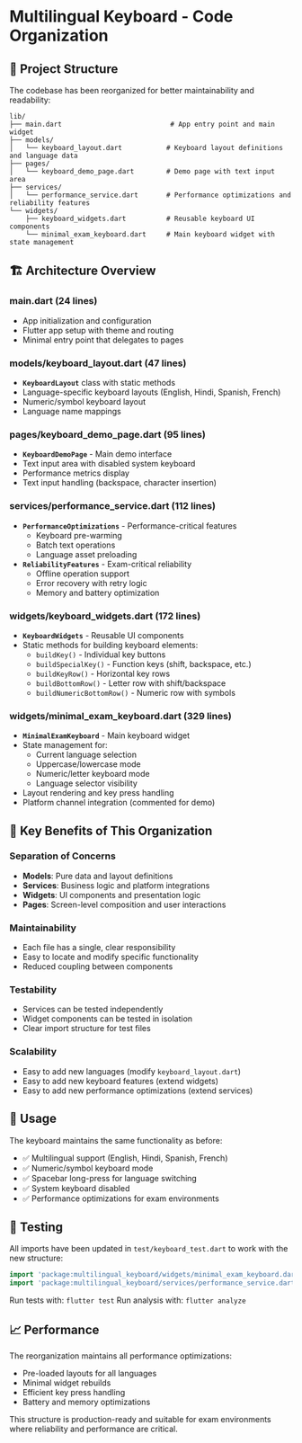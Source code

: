 # Multilingual Keyboard - Code Organization

## 📁 Project Structure

The codebase has been reorganized for better maintainability and readability:

```
lib/
├── main.dart                           # App entry point and main widget
├── models/
│   └── keyboard_layout.dart           # Keyboard layout definitions and language data
├── pages/
│   └── keyboard_demo_page.dart        # Demo page with text input area
├── services/
│   └── performance_service.dart       # Performance optimizations and reliability features
└── widgets/
    ├── keyboard_widgets.dart          # Reusable keyboard UI components
    └── minimal_exam_keyboard.dart     # Main keyboard widget with state management
```

## 🏗️ Architecture Overview

### **main.dart** (24 lines)
- App initialization and configuration
- Flutter app setup with theme and routing
- Minimal entry point that delegates to pages

### **models/keyboard_layout.dart** (47 lines)
- **`KeyboardLayout`** class with static methods
- Language-specific keyboard layouts (English, Hindi, Spanish, French)
- Numeric/symbol keyboard layout
- Language name mappings

### **pages/keyboard_demo_page.dart** (95 lines)
- **`KeyboardDemoPage`** - Main demo interface
- Text input area with disabled system keyboard
- Performance metrics display
- Text input handling (backspace, character insertion)

### **services/performance_service.dart** (112 lines)
- **`PerformanceOptimizations`** - Performance-critical features
  - Keyboard pre-warming
  - Batch text operations
  - Language asset preloading
- **`ReliabilityFeatures`** - Exam-critical reliability
  - Offline operation support
  - Error recovery with retry logic
  - Memory and battery optimization

### **widgets/keyboard_widgets.dart** (172 lines)
- **`KeyboardWidgets`** - Reusable UI components
- Static methods for building keyboard elements:
  - `buildKey()` - Individual key buttons
  - `buildSpecialKey()` - Function keys (shift, backspace, etc.)
  - `buildKeyRow()` - Horizontal key rows
  - `buildBottomRow()` - Letter row with shift/backspace
  - `buildNumericBottomRow()` - Numeric row with symbols

### **widgets/minimal_exam_keyboard.dart** (329 lines)
- **`MinimalExamKeyboard`** - Main keyboard widget
- State management for:
  - Current language selection
  - Uppercase/lowercase mode
  - Numeric/letter keyboard mode
  - Language selector visibility
- Layout rendering and key press handling
- Platform channel integration (commented for demo)

## 🔧 Key Benefits of This Organization

### Separation of Concerns
- **Models**: Pure data and layout definitions
- **Services**: Business logic and platform integrations
- **Widgets**: UI components and presentation logic
- **Pages**: Screen-level composition and user interactions

### Maintainability
- Each file has a single, clear responsibility
- Easy to locate and modify specific functionality
- Reduced coupling between components

### Testability
- Services can be tested independently
- Widget components can be tested in isolation
- Clear import structure for test files

### Scalability
- Easy to add new languages (modify `keyboard_layout.dart`)
- Easy to add new keyboard features (extend widgets)
- Easy to add new performance optimizations (extend services)

## 🚀 Usage

The keyboard maintains the same functionality as before:
- ✅ Multilingual support (English, Hindi, Spanish, French)
- ✅ Numeric/symbol keyboard mode
- ✅ Spacebar long-press for language switching
- ✅ System keyboard disabled
- ✅ Performance optimizations for exam environments

## 🧪 Testing

All imports have been updated in `test/keyboard_test.dart` to work with the new structure:

```dart
import 'package:multilingual_keyboard/widgets/minimal_exam_keyboard.dart';
import 'package:multilingual_keyboard/services/performance_service.dart';
```

Run tests with: `flutter test`
Run analysis with: `flutter analyze`

## 📈 Performance

The reorganization maintains all performance optimizations:
- Pre-loaded layouts for all languages
- Minimal widget rebuilds
- Efficient key press handling
- Battery and memory optimizations

This structure is production-ready and suitable for exam environments where reliability and performance are critical.